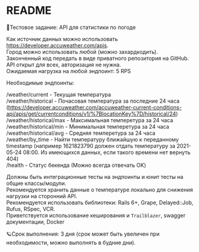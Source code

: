 # README

📌Тестовое задание: API для статистики по погоде

Как источник данных можно использовать https://developer.accuweather.com/apis. \
Город можно использовать любой (можно захардкодить).\
Законченный код передать в виде приватного репозитория на GitHub.\
API открыт для всех, авторизация не нужна.\
Ожидаемая нагрузка на любой эндпоинт: 5 RPS

Необходимые эндпоинты:

/weather/current - Текущая температура\
/weather/historical - Почасовая температура за последние 24 часа (https://developer.accuweather.com/accuweather-current-conditions-api/apis/get/currentconditions/v1/%7BlocationKey%7D/historical/24)\
/weather/historical/max - Максимальная темперетура за 24 часа\
/weather/historical/min - Минимальная темперетура за 24 часа\
/weather/historical/avg - Средняя темперетура за 24 часа\
/weather/by_time - Найти температуру ближайшую к переданному timestamp (например 1621823790 должен отдать температуру за 2021-05-24 08:00. Из имеющихся данных, если такого времени нет вернуть 404)\
/health - Статус бекенда (Можно всегда отвечать OK)

Должны быть интеграционные тесты на эндпоинты и юнит тесты на общие классы/модули.\
Рекомендуется хранить данные о температуре локально для снижения нагрузки на сторонний API.\
Рекомендуется использовать библиотеки: Rails 6+, Grape, Delayed::Job, Rufus, RSpec, VCR.\
Приветствуется использование кеширования и `Trailblazer`, swagger документации, Docker

🪐Срок выполнения: 3 дня (срок может быть увеличен при необходимости, можно выполнять в будние дни).
